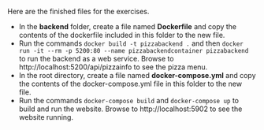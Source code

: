 Here are the finished files for the exercises.

- In the **backend** folder, create a file named **Dockerfile** and copy the contents of the dockerfile included in this folder to the new file.
- Run the commands `docker build -t pizzabackend .` and then `docker run -it --rm -p 5200:80 --name pizzabackendcontainer pizzabackend` to run the backend as a web service. Browse to http://localhost:5200/api/pizzainfo to see the pizza menu.
- In the root directory, create a file named **docker-compose.yml** and copy the contents of the docker-compose.yml file in this folder to the new file.
- Run the commands `docker-compose build` and `docker-compose up` to build and run the website. Browse to http://localhost:5902 to see the website running.